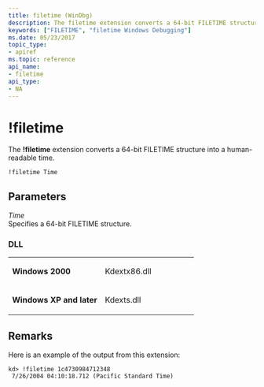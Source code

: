 ```yaml
---
title: filetime (WinDbg)
description: The filetime extension converts a 64-bit FILETIME structure into a human-readable time.
keywords: ["FILETIME", "filetime Windows Debugging"]
ms.date: 05/23/2017
topic_type:
- apiref
ms.topic: reference
api_name:
- filetime
api_type:
- NA
---
```


# !filetime


The **!filetime** extension converts a 64-bit FILETIME structure into a human-readable time.

```dbgcmd
!filetime Time
```

## <span id="Parameters"></span><span id="parameters"></span><span id="PARAMETERS"></span>Parameters


<span id="_______Time______"></span><span id="_______time______"></span><span id="_______TIME______"></span> *Time*   
Specifies a 64-bit FILETIME structure.

### <span id="DLL"></span><span id="dll"></span>DLL

<table>
<colgroup>
<col width="50%" />
<col width="50%" />
</colgroup>
<tbody>
<tr class="odd">
<td align="left"><p><strong>Windows 2000</strong></p></td>
<td align="left"><p>Kdextx86.dll</p></td>
</tr>
<tr class="even">
<td align="left"><p><strong>Windows XP and later</strong></p></td>
<td align="left"><p>Kdexts.dll</p></td>
</tr>
</tbody>
</table>

 

## Remarks

Here is an example of the output from this extension:

```dbgcmd
kd> !filetime 1c4730984712348
 7/26/2004 04:10:18.712 (Pacific Standard Time)
```

 

 






